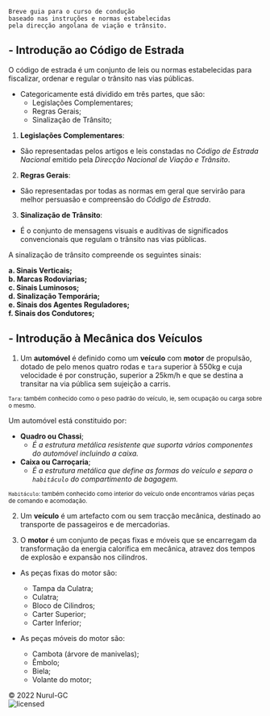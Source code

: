     Breve guia para o curso de condução 
    baseado nas instruções e normas estabelecidas
    pela direcção angolana de viação e trânsito.

## - Introdução ao Código de Estrada

O código de estrada é um conjunto de leis ou normas estabelecidas para fiscalizar, ordenar e regular o trânsito nas vias públicas.

- Categoricamente está dividido em três partes, que são:
  - Legislações Complementares;
  - Regras Gerais;
  - Sinalização de Trânsito;

1. **Legislações Complementares**:

- São representadas pelos artigos e leis constadas no *Código de Estrada Nacional* emitido pela *Direcção Nacional de Viação e Trânsito*.

2. **Regras Gerais**:

- São representadas por todas as normas em geral que servirão para melhor persuasão e compreensão do *Código de Estrada*.

3. **Sinalização de Trânsito**:

- É o conjunto de mensagens visuais e auditivas de significados convencionais que regulam o trânsito nas vias públicas.

A sinalização de trânsito compreende os seguintes sinais:

**a. Sinais Verticais; \
b. Marcas Rodoviarias; \
c. Sinais Luminosos; \
d. Sinalização Temporária; \
e. Sinais dos Agentes Reguladores; \
f. Sinais dos Condutores;**

## - Introdução à Mecânica dos Veículos

1. Um **automóvel** é definido como um **veículo** com **motor** de propulsão, dotado de pelo menos quatro rodas e `tara` superior à 550kg e cuja velocidade é por construção, superior a 25km/h e que se destina a transitar na via pública sem sujeição a carris.

<small>`Tara`: também conhecido como o peso padrão do veículo, ie, sem ocupação ou carga sobre o mesmo.</small>

Um automóvel está constituido por:

- **Quadro ou Chassi**;
  - *É a estrutura metálica resistente que suporta vários componentes do automóvel incluindo a caixa.*
- **Caixa ou Carroçaria**;
  - *É a estrutura metálica que define as formas do veículo e separa o `habitáculo` do compartimento de bagagem.*

<small>`Habitáculo`: também conhecido como interior do veículo onde encontramos várias peças de comando e acomodação.</small>

2. Um **veículo** é um artefacto com ou sem tracção mecânica, destinado ao transporte de passageiros e de mercadorias.

3. O **motor** é um conjunto de peças fixas e móveis que se encarregam da transformação da energia calorífica em mecânica, atravez dos tempos de explosão e expansão nos cilindros.

- As peças fixas do motor são:
  - Tampa da Culatra;
  - Culatra;
  - Bloco de Cilindros;
  - Carter Superior;
  - Carter Inferior;

- As peças móveis do motor são:
  - Cambota (árvore de manivelas);
  - Êmbolo;
  - Biela;
  - Volante do motor;

&copy; 2022 Nurul-GC \
![licensed](https://img.shields.io/github/license/Nurul-GC/gevt?style=social)
